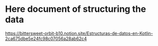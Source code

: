 # Here document of structuring the data

https://bittersweet-orbit-b10.notion.site/Estructuras-de-datos-en-Kotlin-2ca675dbe5e24fc98c07056a28ab62c4
